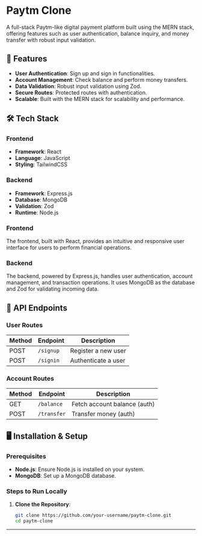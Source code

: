 # Paytm Clone

A full-stack Paytm-like digital payment platform built using the MERN stack, offering features such as user authentication, balance inquiry, and money transfer with robust input validation.

## 🚀 Features

- **User Authentication**: Sign up and sign in functionalities.
- **Account Management**: Check balance and perform money transfers.
- **Data Validation**: Robust input validation using Zod.
- **Secure Routes**: Protected routes with authentication.
- **Scalable**: Built with the MERN stack for scalability and performance.

## 🛠️ Tech Stack

### **Frontend**
- **Framework**: React
- **Language**: JavaScript
- **Styling**: TailwindCSS

### **Backend**
- **Framework**: Express.js
- **Database**: MongoDB
- **Validation**: Zod
- **Runtime**: Node.js


### **Frontend**
The frontend, built with React, provides an intuitive and responsive user interface for users to perform financial operations.

### **Backend**
The backend, powered by Express.js, handles user authentication, account management, and transaction operations. It uses MongoDB as the database and Zod for validating incoming data.

## 📡 API Endpoints

### **User Routes**
| Method | Endpoint         | Description              |
|--------|------------------|--------------------------|
| POST   | `/signup`        | Register a new user      |
| POST   | `/signin`        | Authenticate a user      |

### **Account Routes**
| Method | Endpoint         | Description                   |
|--------|------------------|-------------------------------|
| GET    | `/balance`       | Fetch account balance (auth)  |
| POST   | `/transfer`      | Transfer money (auth)         |

## 🖥️ Installation & Setup

### Prerequisites
- **Node.js**: Ensure Node.js is installed on your system.
- **MongoDB**: Set up a MongoDB database.

### **Steps to Run Locally**

1. **Clone the Repository**:
   ```bash
   git clone https://github.com/your-username/paytm-clone.git
   cd paytm-clone

---
